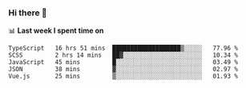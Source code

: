 ### Hi there 👋

<!--
**DBvc/DBvc** is a ✨ _special_ ✨ repository because its `README.md` (this file) appears on your GitHub profile.

Here are some ideas to get you started:

- 🔭 I’m currently working on ...
- 🌱 I’m currently learning ...
- 👯 I’m looking to collaborate on ...
- 🤔 I’m looking for help with ...
- 💬 Ask me about ...
- 📫 How to reach me: ...
- 😄 Pronouns: ...
- ⚡ Fun fact: ...
-->

📊 **Last week I spent time on**
<!--START_SECTION:waka-->
```text
TypeScript   16 hrs 51 mins  ███████████████████▒░░░░░   77.96 % 
SCSS         2 hrs 14 mins   ██▓░░░░░░░░░░░░░░░░░░░░░░   10.34 % 
JavaScript   45 mins         █░░░░░░░░░░░░░░░░░░░░░░░░   03.49 % 
JSON         38 mins         ▓░░░░░░░░░░░░░░░░░░░░░░░░   02.97 % 
Vue.js       25 mins         ▒░░░░░░░░░░░░░░░░░░░░░░░░   01.93 % 
```
<!--END_SECTION:waka-->
